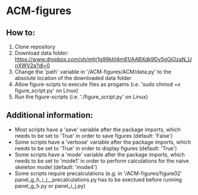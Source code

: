 # ACM-figures

## How to:
1. Clone repository
2. Download data folder: https://www.dropbox.com/sh/mtjr1g99khl4m81/AABXdk9Dv5gGjOzaN_UnXWV2a?dl=0
3. Change the 'path' variable in '/ACM-figures/ACM/data.py' to the absolute location of the downloaded data folder
4. Allow figure-scipts to execute files as progams (i.e. 'sudo chmod +x figure_script.py' on Linux)
5. Run the figure-scripts (i.e. './figure_script.py' on Linux)

## Additional information:
- Most scripts have a 'save' variable after the package imports, which needs to be set to 'True' in order to save figures (default: 'False')
- Some scripts have a 'verbose' variable after the package imports, which needs to be set to 'True' in order to display figures (default: 'True') 
- Some scripts have a 'mode' variable after the package imports, which needs to be set to 'mode1' in order to perform calculations for the naive skeleton model (default: 'mode4')  
- Some scripts require precalculations (e.g. in '/ACM-figures/figure02' panel_g_h_i_j__precalculations.py has to be exectued before running panel_g_h.py or panel_i_j.py)
